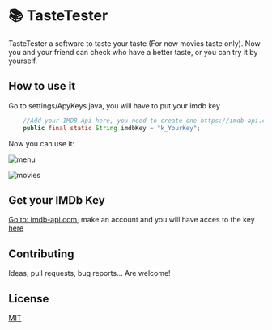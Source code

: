 # 📚 TasteTester 

TasteTester a software to taste your taste (For now movies taste only). Now you and your friend can check who have a better taste, or you can try it by yourself.

## How to use it

Go to settings/ApyKeys.java, you will have to put your imdb key 

```java
    //Add your IMDB Api here, you need to create one https://imdb-api.com/Identity/Account/Manage
    public final static String imdbKey = "k_YourKey";
```
Now you can use it:

![menu](https://user-images.githubusercontent.com/108543684/187306081-b58df3ae-ba5b-4ab1-a8d2-2ce35a881a8a.png)

![movies](https://user-images.githubusercontent.com/108543684/187305765-4a14f15d-54d9-4564-955a-2996bd07ed24.png)

## Get your IMDb Key
[Go to: imdb-api.com](https://imdb-api.com/Identity/Account/Register), make an account and you will have acces to the key [here](https://imdb-api.com/Identity/Account/Manage)

## Contributing
Ideas, pull requests, bug reports... Are welcome!

## License
[MIT](https://choosealicense.com/licenses/mit/)

